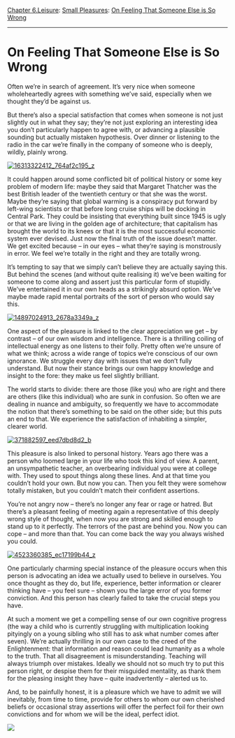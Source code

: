 [Chapter 6.Leisure](https://www.theschooloflife.com/thebookoflife/category/leisure/): [Small Pleasures](https://www.theschooloflife.com/thebookoflife/category/leisure/small-pleasures/): [On Feeling That Someone Else is So Wrong](https://www.theschooloflife.com/thebookoflife/on-feeling-that-someone-else-is-so-wrong/)

* * *

# On Feeling That Someone Else is So Wrong

Often we’re in search of agreement. It’s very nice when someone wholeheartedly agrees with something we’ve said, especially when we thought they’d be against us.

But there’s also a special satisfaction that comes when someone is not just slightly out in what they say; they’re not just exploring an interesting idea you don’t particularly happen to agree with, or advancing a plausible sounding but actually mistaken hypothesis. Over dinner or listening to the radio in the car we’re finally in the company of someone who is deeply, wildly, plainly wrong.

[![16313322412_764af2c195_z](https://www.theschooloflife.com/thebookoflife/wp-content/uploads/2014/09/16313322412_764af2c195_z.jpg)](http://www.thebookoflife.org/wp-content/uploads/2014/09/16313322412_764af2c195_z.jpg)

It could happen around some conflicted bit of political history or some key problem of modern life: maybe they said that Margaret Thatcher was the best British leader of the twentieth century or that she was the worst. Maybe they’re saying that global warming is a conspiracy put forward by left-wing scientists or that before long cruise ships will be docking in Central Park. They could be insisting that everything built since 1945 is ugly or that we are living in the golden age of architecture; that capitalism has brought the world to its knees or that it is the most successful economic system ever devised. Just now the final truth of the issue doesn’t matter. We get excited because – in our eyes – what they’re saying is monstrously in error. We feel we’re totally in the right and they are totally wrong.

It’s tempting to say that we simply can’t believe they are actually saying this. But behind the scenes (and without quite realising it) we’ve been waiting for someone to come along and assert just this particular form of stupidly. We’ve entertained it in our own heads as a strikingly absurd option. We’ve maybe made rapid mental portraits of the sort of person who would say this. &nbsp;

[![14897024913_2678a3349a_z](https://www.theschooloflife.com/thebookoflife/wp-content/uploads/2014/09/14897024913_2678a3349a_z.jpg)](http://www.thebookoflife.org/wp-content/uploads/2014/09/14897024913_2678a3349a_z.jpg)

One aspect of the pleasure is linked to the clear appreciation we get – by contrast – of our own wisdom and intelligence. There is a thrilling coiling of intellectual energy as one listens to their folly. Pretty often we’re unsure of what we think; across a wide range of topics we’re conscious of our own ignorance. We struggle every day with issues that we don’t fully understand. But now their stance brings our own happy knowledge and insight to the fore: they make us feel slightly brilliant.

The world starts to divide: there are those (like you) who are right and there are others (like this individual) who are sunk in confusion. So often we are dealing in nuance and ambiguity, so frequently we have to accommodate the notion that there’s something to be said on the other side; but this puts an end to that. We experience the satisfaction of inhabiting a simpler, clearer world.

[![371882597_eed7dbd8d2_b](https://www.theschooloflife.com/thebookoflife/wp-content/uploads/2014/09/371882597_eed7dbd8d2_b.jpg)](http://www.thebookoflife.org/wp-content/uploads/2014/09/371882597_eed7dbd8d2_b.jpg)

This pleasure is also linked to personal history. Years ago there was a person who loomed large in your life who took this kind of view. A parent, an unsympathetic teacher, an overbearing individual you were at college with. They used to spout things along these lines. And at that time you couldn’t hold your own. But now you can. Then you felt they were somehow totally mistaken, but you couldn’t match their confident assertions.

You’re not angry now – there’s no longer any fear or rage or hatred. But there’s a pleasant feeling of meeting again a representative of this deeply wrong style of thought, when now you are strong and skilled enough to stand up to it perfectly. The terrors of the past are behind you. Now you can cope – and more than that. You can come back the way you always wished you could.

[![4523360385_ec17199b44_z](https://www.theschooloflife.com/thebookoflife/wp-content/uploads/2014/09/4523360385_ec17199b44_z.jpg)](http://www.thebookoflife.org/wp-content/uploads/2014/09/4523360385_ec17199b44_z.jpg)

One particularly charming special instance of the pleasure occurs when this person is advocating an idea we actually used to believe in ourselves. You once thought as they do, but life, experience, better information or clearer thinking have – you feel sure – shown you the large error of you former conviction. And this person has clearly failed to take the crucial steps you have.

At such a moment we get a compelling sense of our own cognitive progress (the way a child who is currently struggling with multiplication looking pityingly on a young sibling who still has to ask what number comes after seven). We’re actually thrilling in our own case to the creed of the Enlightenment: that information and reason could lead humanity as a whole to the truth. That all disagreement is misunderstanding. Teaching will always triumph over mistakes. Ideally we should not so much try to put this person right, or despise them for their misguided mentality, as thank them for the pleasing insight they have – quite inadvertently – alerted us to.

And, to be painfully honest, it is a pleasure which we have to admit we will inevitably, from time to time, provide for others to whom our own cherished beliefs or occasional stray assertions will offer the perfect foil for their own convictions and for whom we will be the ideal, perfect idiot.

[![](https://img.youtube.com/vi/PWJrLkV8Ggg/0.jpg)](https://www.youtube.com/embed/PWJrLkV8Ggg '')
